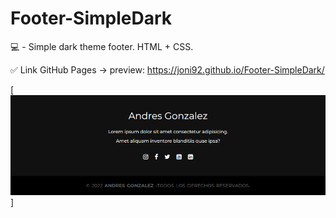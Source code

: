 # Footer-SimpleDark
💻 - Simple dark theme footer. HTML + CSS.

✅ Link GitHub Pages -> preview: https://joni92.github.io/Footer-SimpleDark/


[![preview.png](https://github.com/Joni92/Footer-SimpleDark/blob/main/preview.png)]
